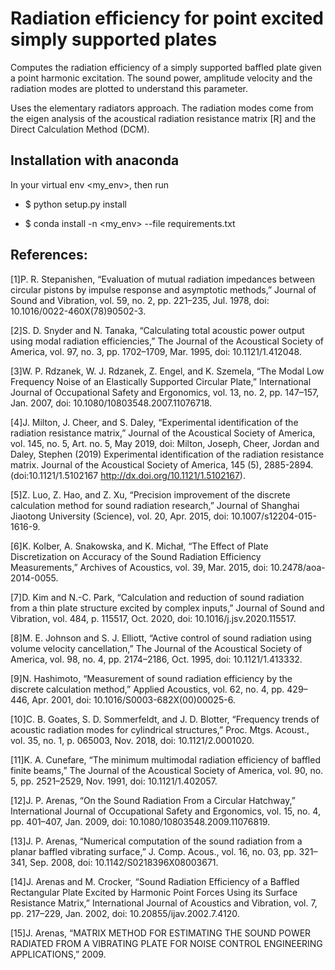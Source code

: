 # Radiation efficiency for point excited simply supported plates

Computes the radiation efficiency of a simply supported baffled plate given a point harmonic excitation. The sound power, amplitude velocity and the radiation modes are plotted to understand this parameter.

Uses the elementary radiators approach. The radiation modes come from the eigen analysis of the acoustical radiation resistance matrix [R] and the Direct Calculation Method (DCM).

## Installation with anaconda
In your virtual env <my_env>, then run

* $ python setup.py install

* $ conda install -n <my_env> --file requirements.txt
	
## References:

[1]P. R. Stepanishen, “Evaluation of mutual radiation impedances between circular pistons by impulse response and asymptotic methods,” Journal of Sound and Vibration, vol. 59, no. 2, pp. 221–235, Jul. 1978, doi: 10.1016/0022-460X(78)90502-3.

[2]S. D. Snyder and N. Tanaka, “Calculating total acoustic power output using modal radiation efficiencies,” The Journal of the Acoustical Society of America, vol. 97, no. 3, pp. 1702–1709, Mar. 1995, doi: 10.1121/1.412048.

[3]W. P. Rdzanek, W. J. Rdzanek, Z. Engel, and K. Szemela, “The Modal Low Frequency Noise of an Elastically Supported Circular Plate,” International Journal of Occupational Safety and Ergonomics, vol. 13, no. 2, pp. 147–157, Jan. 2007, doi: 10.1080/10803548.2007.11076718.

[4]J. Milton, J. Cheer, and S. Daley, “Experimental identification of the radiation resistance matrix,” Journal of the Acoustical Society of America, vol. 145, no. 5, Art. no. 5, May 2019, doi: Milton, Joseph, Cheer, Jordan and Daley, Stephen       (2019)     Experimental identification of the radiation resistance matrix.       Journal of the Acoustical Society of America, 145 (5), 2885-2894.   (doi:10.1121/1.5102167 <http://dx.doi.org/10.1121/1.5102167>).

[5]Z. Luo, Z. Hao, and Z. Xu, “Precision improvement of the discrete calculation method for sound radiation research,” Journal of Shanghai Jiaotong University (Science), vol. 20, Apr. 2015, doi: 10.1007/s12204-015-1616-9.

[6]K. Kolber, A. Snakowska, and K. Michał, “The Effect of Plate Discretization on Accuracy of the Sound Radiation Efficiency Measurements,” Archives of Acoustics, vol. 39, Mar. 2015, doi: 10.2478/aoa-2014-0055.

[7]D. Kim and N.-C. Park, “Calculation and reduction of sound radiation from a thin plate structure excited by complex inputs,” Journal of Sound and Vibration, vol. 484, p. 115517, Oct. 2020, doi: 10.1016/j.jsv.2020.115517.

[8]M. E. Johnson and S. J. Elliott, “Active control of sound radiation using volume velocity cancellation,” The Journal of the Acoustical Society of America, vol. 98, no. 4, pp. 2174–2186, Oct. 1995, doi: 10.1121/1.413332.

[9]N. Hashimoto, “Measurement of sound radiation efficiency by the discrete calculation method,” Applied Acoustics, vol. 62, no. 4, pp. 429–446, Apr. 2001, doi: 10.1016/S0003-682X(00)00025-6.

[10]C. B. Goates, S. D. Sommerfeldt, and J. D. Blotter, “Frequency trends of acoustic radiation modes for cylindrical structures,” Proc. Mtgs. Acoust., vol. 35, no. 1, p. 065003, Nov. 2018, doi: 10.1121/2.0001020.

[11]K. A. Cunefare, “The minimum multimodal radiation efficiency of baffled finite beams,” The Journal of the Acoustical Society of America, vol. 90, no. 5, pp. 2521–2529, Nov. 1991, doi: 10.1121/1.402057.

[12]J. P. Arenas, “On the Sound Radiation From a Circular Hatchway,” International Journal of Occupational Safety and Ergonomics, vol. 15, no. 4, pp. 401–407, Jan. 2009, doi: 10.1080/10803548.2009.11076819.

[13]J. P. Arenas, “Numerical computation of the sound radiation from a planar baffled vibrating surface,” J. Comp. Acous., vol. 16, no. 03, pp. 321–341, Sep. 2008, doi: 10.1142/S0218396X08003671.

[14]J. Arenas and M. Crocker, “Sound Radiation Efficiency of a Baffled Rectangular Plate Excited by Harmonic Point Forces Using its Surface Resistance Matrix,” International Journal of Acoustics and Vibration, vol. 7, pp. 217–229, Jan. 2002, doi: 10.20855/ijav.2002.7.4120.

[15]J. Arenas, “MATRIX METHOD FOR ESTIMATING THE SOUND POWER RADIATED FROM A VIBRATING PLATE FOR NOISE CONTROL ENGINEERING APPLICATIONS,” 2009.
